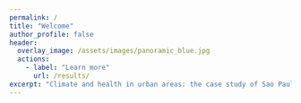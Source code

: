 ```yaml
---
permalink: /
title: "Welcome"
author_profile: false
header:
  overlay_image: /assets/images/panoramic_blue.jpg
  actions:
    - label: "Learn more"
      url: /results/
excerpt: "Climate and health in urban areas: the case study of Sao Paulo Brazil. \n Climate -  Urban health  - Social disparities"
---
```



